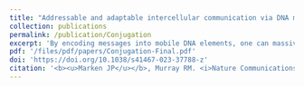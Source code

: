 ```yaml
---
title: "Addressable and adaptable intercellular communication via DNA messaging"
collection: publications
permalink: /publication/Conjugation
excerpt: 'By encoding messages into mobile DNA elements, one can massively scale up the bandwidth of intercellular communication channels in engineered bacterial populations. <a href="https://doi.org/10.1186/1754-1611-6-16">Ortiz and Endy</a> first implemented this insight in 2012, but in the proceeding ten years there was little adoption of DNA-based communication by the field. Here I developed a modular and scalable framework for DNA-based communication that leverages its unique property of dynamic message mutability to enable messages to be programmatically addressed to specific recipients in a population, and for those messages to be editable <i>in situ</i> by the cells themselves.'
pdf: '/files/pdf/papers/Conjugation-Final.pdf'
doi: 'https://doi.org/10.1038/s41467-023-37788-z'
citation: '<b><u>Marken JP</u></b>, Murray RM. <i>Nature Communications</i>, 2023 Apr 24.'
---
```


